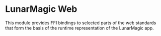 # LunarMagic Web

This module provides FFI bindings to selected parts of the web standards that form the basis of the runtime representation of the LunarMagic app.